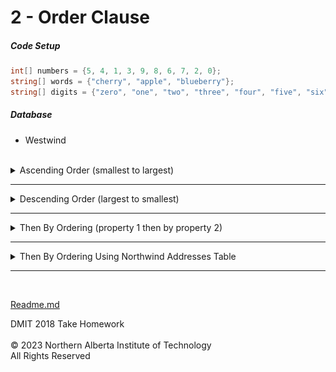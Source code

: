 # 2 - Order Clause

##### Code Setup
  ```cs
  int[] numbers = {5, 4, 1, 3, 9, 8, 6, 7, 2, 0};
  string[] words = {"cherry", "apple", "blueberry"};
  string[] digits = {"zero", "one", "two", "three", "four", "five", "six", "seven", "eight", "nine"};
  ```
  
  ##### Database
  * Westwind</br></br>

<details>
<summary>Ascending Order (smallest to largest)</summary>

**Given a list of numbers, order all numbers using Query Syntax** </br>
NOTE: Result type is IOrderedEnumerable&lt;Int32&gt;
<details>
<summary>Solution</summary>

  ```cs
(from x in numbers
 orderby x
 select x
 ).Dump();
  ```
</details>
</br>

**Given a list of numbers, order all numbers using Method Syntax** </br>
<details>
<summary>Solution</summary>

  ```cs
numbers.OrderBy(x => x)
.Select(x => x)
.Dump();
  ```
</details>

### Output
![](Images/2a%20-%20Simple%20Select%20Using%20Ordering.png)

---
</br>

**Given a list of words, order all words by length using Query Syntax** </br>
<details>
<summary>Solution</summary>

  ```cs
(from x in words
orderby x.Length
select x
 ).Dump();
  ```
</details>

**Given a list of words, order all words by length using Method Syntax** </br>
NOTE: Result type is IEnumerable&lt;string&gt;
<details>
<summary>Solution</summary>

  ```cs
 words
 .OrderBy(x => x.Length)
 .Select(x => x)
 .Dump();
  ```
</details>

### Output
![](Images/2b%20-%20Simple%20Select%20Using%20Ordering%20by%20Length.png)
</details>

---
<details>
<summary>Descending Order (largest to smallest)</summary>

**Given a list of numbers, order all numbers from largest to smallest using Query Syntax** </br>
<details>
<summary>Solution</summary>

  ```cs
(from x in numbers
 orderby x descending
 select x
 ).Dump();
  ```
</details>
</br>

**Given a list of numbers, order all numbers from largest to smallest using Method Syntax** </br>
NOTE: Result type is IEnumerable&lt;Int32&gt;
<details>
<summary>Solution</summary>

  ```cs
numbers.OrderByDescending(x => x)
.Select(x => x)
.Dump();
  ```
</details>

### Output
![](Images/2c%20-%20Simple%20Select%20Using%20Descending%20Ordering.png)
</details>

---
<details>
<summary>Then By Ordering (property 1 then by property 2)</summary>

**Given a list of digits, order all digits by word length then alphabetical using Query Syntax** </br>

<details>
<summary>Solution</summary>

  ```cs
(from x in digits
 orderby x.Length, x
 select x
 ).Dump();
  ```
</details>
</br>

**Given a list of digits, order all digits by word length then alphabetical using Method Syntax** </br>
NOTE: Result type is IEnumerable&lt;String&gt;
<details>
<summary>Solution</summary>

  ```cs
digits
.OrderBy(x => x.Length)
.ThenBy(x => x)
.Select(x => x)
.Dump();
  ```
</details>

### Output
![](Images/2d%20-%20Simple%20Select%20Using%20Then.png)
</details>

---
<details>
<summary>Then By Ordering Using Northwind Addresses Table</summary>

**Given a list of Addresses, order all address by country then city using Query Syntax** </br>
<details>
<summary>Solution</summary>

  ```cs
(from x in Addresses
 orderby x.Country,x.City
 select x
 ).Dump();
  ```
</details>
</br>

**Given a list of Addresses, order all address by country then city using Method Syntax** </br>
<details>
<summary>Solution</summary>

  ```cs
Addresses
.OrderBy(x => x.Country)
.ThenBy(x => x.City)
.Select(x => x)
.Dump();
  ```
</details>

### Output
![](Images/2e%20-%20Simple%20Select%20Using%20Then%20with%20Table.png)
</details>

---
</br>

[Readme.md](./Readme.md)


DMIT 2018 Take Homework<br><br>
© 2023 Northern Alberta Institute of Technology <br>
All Rights Reserved
